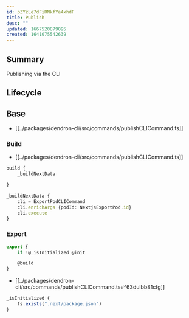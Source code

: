 ```yaml
---
id: pZYzLe7dFiRNkfYa4xhdF
title: Publish
desc: ""
updated: 1667520879095
created: 1641075542639
---
```


## Summary

Publishing via the CLI

## Lifecycle

## Base
- [[../packages/dendron-cli/src/commands/publishCLICommand.ts]]

### Build

- [[../packages/dendron-cli/src/commands/publishCLICommand.ts]]

```ts
build {
	_buildNextData

}
```

```ts
_buildNextData {
	cli = ExportPodCLICommand
	cli.enrichArgs {podId: NextjsExportPod.id}
	cli.execute
}
```

### Export

```ts
export {
	if !@_isInitialized @init

	@build
}
```

- [[../packages/dendron-cli/src/commands/publishCLICommand.ts#^63dulbb81cfg]]

```ts
_isInitialized {
	fs.exists(".next/package.json")
}
```
